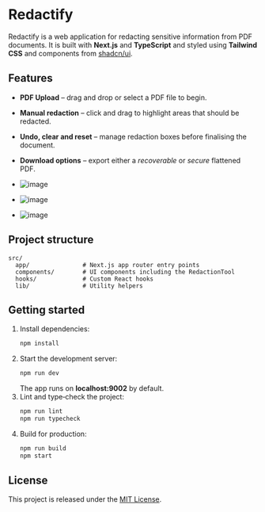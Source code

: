 # Redactify

Redactify is a web application for redacting sensitive information from PDF documents. It is built with **Next.js** and **TypeScript** and styled using **Tailwind CSS** and components from [shadcn/ui](https://ui.shadcn.com/). 

## Features

- **PDF Upload** – drag and drop or select a PDF file to begin.
- **Manual redaction** – click and drag to highlight areas that should be redacted.
- **Undo, clear and reset** – manage redaction boxes before finalising the document.
- **Download options** – export either a _recoverable_ or _secure_ flattened PDF.

- ![image](https://github.com/user-attachments/assets/440c275f-61aa-4b80-9525-fd4fa51f91d7)
- ![image](https://github.com/user-attachments/assets/c86d5eeb-9b07-486f-91b7-aa8327ca8f6f)
- ![image](https://github.com/user-attachments/assets/bc72b809-a48c-495c-8a32-9d58bc68a6bb)




## Project structure

```
src/
  app/               # Next.js app router entry points
  components/        # UI components including the RedactionTool
  hooks/             # Custom React hooks
  lib/               # Utility helpers
```

## Getting started

1. Install dependencies:
   ```bash
   npm install
   ```
2. Start the development server:
   ```bash
   npm run dev
   ```
   The app runs on **localhost:9002** by default.
3. Lint and type‑check the project:
   ```bash
   npm run lint
   npm run typecheck
   ```
4. Build for production:
   ```bash
   npm run build
   npm start
   ```

## License

This project is released under the [MIT License](LICENSE).
